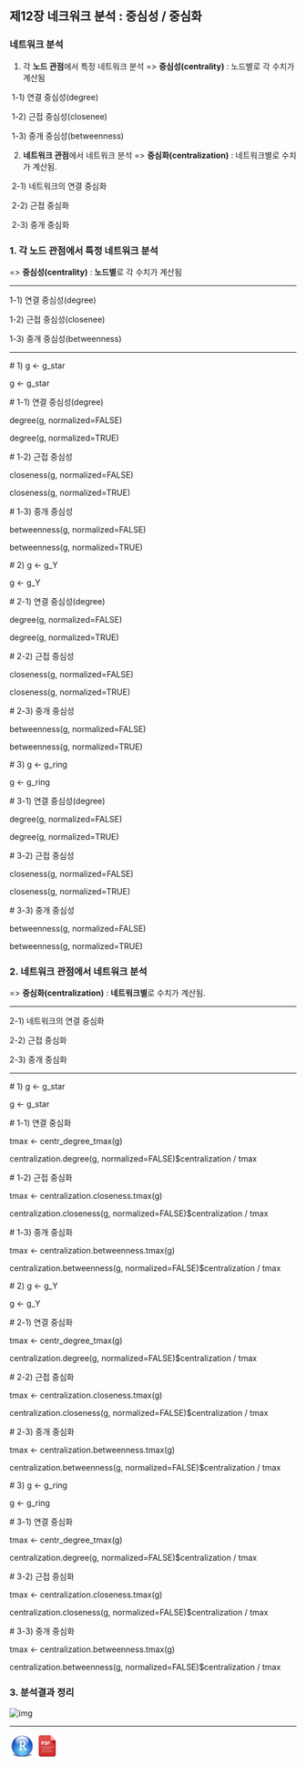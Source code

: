 ## 제12장 네크워크 분석 : 중심성 / 중심화



### 네트워크 분석

1. 각 **노드 관점**에서 특정 네트워크 분석 => **중심성(centrality)** : 노드별로 각 수치가 계산됨

​    1-1) 연결 중심성(degree)

​    1-2) 근접 중심성(closenee)

​    1-3) 중개 중심성(betweenness)



2. **네트워크 관점**에서 네트워크 분석 => **중심화(centralization)** : 네트워크별로 수치가 계산됨.

​    2-1) 네트워크의 연결 중심화

​    2-2) 근접 중심화

​    2-3) 중개 중심화



### 1. 각 노드 관점에서 특정 네트워크 분석 

=> **중심성(centrality)** : **노드별**로 각 수치가 계산됨

------

1-1) 연결 중심성(degree)

1-2) 근접 중심성(closenee)

1-3) 중개 중심성(betweenness)

-------------





\# 1) g <- g_star



g <- g_star



\# 1-1) 연결 중심성(degree)

degree(g, normalized=FALSE)

degree(g, normalized=TRUE)



\# 1-2) 근접 중심성

closeness(g, normalized=FALSE)

closeness(g, normalized=TRUE)



\# 1-3) 중개 중심성

betweenness(g, normalized=FALSE)

betweenness(g, normalized=TRUE)





\# 2) g <- g_Y



g <- g_Y



\# 2-1) 연결 중심성(degree)

degree(g, normalized=FALSE)

degree(g, normalized=TRUE)



\# 2-2) 근접 중심성

closeness(g, normalized=FALSE)

closeness(g, normalized=TRUE)



\# 2-3) 중개 중심성

betweenness(g, normalized=FALSE)

betweenness(g, normalized=TRUE)





\# 3) g <- g_ring



g <- g_ring



\# 3-1) 연결 중심성(degree)

degree(g, normalized=FALSE)

degree(g, normalized=TRUE)



\# 3-2) 근접 중심성

closeness(g, normalized=FALSE)

closeness(g, normalized=TRUE)



\# 3-3) 중개 중심성

betweenness(g, normalized=FALSE)

betweenness(g, normalized=TRUE)





### 2. 네트워크 관점에서 네트워크 분석 

=> **중심화(centralization)** : **네트워크별**로 수치가 계산됨.

------

2-1) 네트워크의 연결 중심화

2-2) 근접 중심화

2-3) 중개 중심화

------------

\# 1) g <- g_star



g <- g_star



\# 1-1) 연결 중심화

tmax <- centr_degree_tmax(g)

centralization.degree(g, normalized=FALSE)$centralization / tmax



\# 1-2) 근접 중심화

tmax <- centralization.closeness.tmax(g)

centralization.closeness(g, normalized=FALSE)$centralization / tmax 



\# 1-3) 중개 중심화

tmax <- centralization.betweenness.tmax(g)

centralization.betweenness(g, normalized=FALSE)$centralization / tmax



\# 2) g <- g_Y



g <- g_Y



\# 2-1) 연결 중심화

tmax <- centr_degree_tmax(g)

centralization.degree(g, normalized=FALSE)$centralization / tmax



\# 2-2) 근접 중심화

tmax <- centralization.closeness.tmax(g)

centralization.closeness(g, normalized=FALSE)$centralization / tmax 



\# 2-3) 중개 중심화

tmax <- centralization.betweenness.tmax(g)

centralization.betweenness(g, normalized=FALSE)$centralization / tmax



\# 3) g <- g_ring



g <- g_ring



\# 3-1) 연결 중심화

tmax <- centr_degree_tmax(g)

centralization.degree(g, normalized=FALSE)$centralization / tmax



\# 3-2) 근접 중심화

tmax <- centralization.closeness.tmax(g)

centralization.closeness(g, normalized=FALSE)$centralization / tmax 



\# 3-3) 중개 중심화

tmax <- centralization.betweenness.tmax(g)

centralization.betweenness(g, normalized=FALSE)$centralization / tmax





### 3. 분석결과 정리



![img](http://cyber.mokwon.ac.kr/lmsdata/business/course/2018_1_2161333_11/COMF_1805211033413bb70dae.gif)





------

 [<img src="images/R.png" alt="R" style="zoom:80%;" />](source/ch_12_Network_Analysis.R) [<img src="images/pdf_image.png" alt="pdf_image" style="zoom:80%;" />](pdf/ch_12_Network_Analysis.pdf) 

